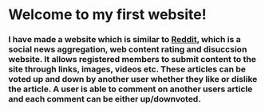 # Welcome to my first website! # 
### I have made a website which is similar to [Reddit](http://www.reddit.com), which is a social news aggregation, web content rating and disuccsion website. It allows registered members to submit content to the site  through links, images, videos etc. These articles can be voted up and down by another user whether they like or dislike the article. A user is able to comment on another users article and each comment can be either up/downvoted. ###

